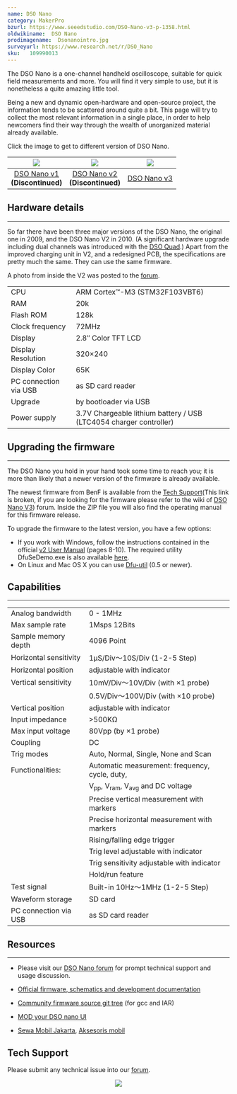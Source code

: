 ```yaml
---
name: DSO Nano
category: MakerPro
bzurl: https://www.seeedstudio.com/DSO-Nano-v3-p-1358.html
oldwikiname:  DSO Nano
prodimagename:  Dsonanointro.jpg
surveyurl: https://www.research.net/r/DSO_Nano
sku:   109990013
---
```


The DSO Nano is a one-channel handheld oscilloscope, suitable for quick field measurements and more. You will find it very simple to use, but it is nonetheless a quite amazing little tool.

Being a new and dynamic open-hardware and open-source project, the information tends to be scattered around quite a bit. This page will try to collect the most relevant information in a single place, in order to help newcomers find their way through the wealth of unorganized material already available.

Click the image to get to different version of DSO Nano.

|[![](https://files.seeedstudio.com/wiki/DSO_Nano/img/Dsonanointro.jpg)](https://www.seeedstudio.com/DSO-nano-Pocket-size-digital-storage-oscilloscope-p-512.html)|[![](https://files.seeedstudio.com/wiki/DSO_Nano/img/Dsonanov2intro.jpg)](https://www.seeedstudio.com/DSO-Nano-v2-p-681.html)|[![](https://files.seeedstudio.com/wiki/DSO_Nano/img/Nano_v3.jpg)](https://www.seeedstudio.com/DSO-Nano-v3-p-1358.html)|
|:---:|:---:|:---:|
|[DSO Nano v1](https://www.seeedstudio.com/DSO-nano-Pocket-size-digital-storage-oscilloscope-p-512.html)<br>**(Discontinued)**|[DSO Nano v2](https://www.seeedstudio.com/DSO-Nano-v2-p-681.html)<br>**(Discontinued)**|[DSO Nano v3](https://www.seeedstudio.com/DSO-Nano-v3-p-1358.html)

##   Hardware details
---
So far there have been three major versions of the DSO Nano, the original one in 2009, and the DSO Nano V2 in 2010. (A significant hardware upgrade including dual channels was introduced with the [DSO Quad](https://wiki.seeedstudio.com/DSO_Quad).) Apart from the improved charging unit in V2, and a redesigned PCB, the specifications are pretty much the same. They can use the same firmware.

A photo from inside the V2 was posted to the [forum](https://community.seeedstudio.com/discover.html?t=DSO).

<table >
<tr>
<td> CPU
</td>
<td> ARM Cortex™-M3 (STM32F103VBT6)
</td></tr>
<tr>
<td> RAM
</td>
<td> 20k
</td></tr>
<tr>
<td> Flash ROM
</td>
<td> 128k
</td></tr>
<tr>
<td> Clock frequency
</td>
<td> 72MHz
</td></tr>
<tr>
<td> Display
</td>
<td> 2.8″ Color TFT LCD
</td></tr>
<tr>
<td> Display Resolution
</td>
<td> 320×240
</td></tr>
<tr>
<td> Display Color
</td>
<td> 65K
</td></tr>
<tr>
<td> PC connection via USB
</td>
<td> as SD card reader
</td></tr>
<tr>
<td> Upgrade
</td>
<td> by bootloader via USB
</td></tr>
<tr>
<td> Power supply
</td>
<td> 3.7V Chargeable lithium battery / USB (LTC4054 charger controller)
</td></tr></table>

##   Upgrading the firmware
---
The DSO Nano you hold in your hand took some time to reach you; it is more than likely that a newer version of the firmware is already available.

The newest firmware from BenF is available from the [Tech Support](https://forum.seeedstudio.com/viewtopic.php?f=12&amp;t=1793)(This link is broken, if you are looking for the firmware please refer to the wiki of [DSO Nano V3](https://wiki.seeedstudio.com/DSO_Nano_v3/)) forum. Inside the ZIP file you will also find the operating manual for this firmware release.

To upgrade the firmware to the latest version, you have a few options:

*   If you work with Windows, follow the instructions contained in the official [v2 User Manual](https://files.seeedstudio.com/wiki/DSO_Nano/res/DSO%20Nano%20v2%20Manual.pdf) (pages 8-10). The required utility DfuSeDemo.exe is also available [here](http://dsonano.googlecode.com/files/um0412.zip).
*   On Linux and Mac OS X you can use [Dfu-util](https://wiki.seeedstudio.com/Dfu-util) (0.5 or newer).

##   Capabilities
---
<table >
<tr>
<td> Analog bandwidth
</td>
<td> 0 - 1MHz
</td></tr>
<tr>
<td> Max sample rate
</td>
<td> 1Msps 12Bits
</td></tr>
<tr>
<td> Sample memory depth
</td>
<td> 4096 Point
</td></tr>
<tr>
<td> Horizontal sensitivity
</td>
<td> 1μS/Div～10S/Div (1-2-5 Step)
</td></tr>
<tr>
<td> Horizontal position
</td>
<td> adjustable with indicator
</td></tr>
<tr>
<td> Vertical sensitivity
</td>
<td> 10mV/Div～10V/Div (with ×1 probe)
</td></tr>
<tr>
<td>
</td>
<td> 0.5V/Div～100V/Div (with ×10 probe)
</td></tr>
<tr>
<td> Vertical position
</td>
<td> adjustable with indicator
</td></tr>
<tr>
<td> Input impedance
</td>
<td> &gt;500KΩ
</td></tr>
<tr>
<td> Max input voltage
</td>
<td> 80Vpp (by ×1 probe)
</td></tr>
<tr>
<td> Coupling
</td>
<td> DC
</td></tr>
<tr>
<td> Trig modes
</td>
<td> Auto, Normal, Single, None and Scan
</td></tr>
<tr>
<td> Functionalities:
</td>
<td> Automatic measurement: frequency, cycle, duty,
</td></tr>
<tr>
<td>
</td>
<td> V<sub>pp</sub>, V<sub>ram</sub>, V<sub>avg</sub> and DC voltage
</td></tr>
<tr>
<td>
</td>
<td> Precise vertical measurement with markers
</td></tr>
<tr>
<td>
</td>
<td> Precise horizontal measurement with markers
</td></tr>
<tr>
<td>
</td>
<td> Rising/falling edge trigger
</td></tr>
<tr>
<td>
</td>
<td> Trig level adjustable with indicator
</td></tr>
<tr>
<td>
</td>
<td> Trig sensitivity adjustable with indicator
</td></tr>
<tr>
<td>
</td>
<td> Hold/run feature
</td></tr>
<tr>
<td> Test signal
</td>
<td> Built-in 10Hz～1MHz (1-2-5 Step)
</td></tr>
<tr>
<td> Waveform storage
</td>
<td> SD card
</td></tr>
<tr>
<td> PC connection via USB
</td>
<td> as SD card reader
</td></tr></table>

##   Resources
---
*   Please visit our [DSO Nano forum](https://community.seeedstudio.com/discover.html?t=DSO) for prompt technical support and usage discussion.
*   [Official firmware, schematics and development documentation](http://code.google.com/p/dsonano/)

*   [Community firmware source git tree](http://gitorious.org/dsonano/dso-firmware) (for gcc and IAR)

*   [MOD your DSO nano UI](https://files.seeedstudio.com/wiki/DSO_Nano/res/DSOUI.pdf)

*   [Sewa Mobil Jakarta](http://www.awanirentcar.com), [Aksesoris mobil](http://kiosauto.com)

## Tech Support
Please submit any technical issue into our [forum](https://forum.seeedstudio.com/). <br /><p style="text-align:center"><a href="https://www.seeedstudio.com/act-4.html?utm_source=wiki&utm_medium=wikibanner&utm_campaign=newproducts" target="_blank"><img src="https://files.seeedstudio.com/wiki/Wiki_Banner/new_product.jpg" /></a></p>